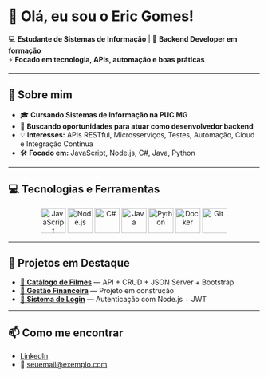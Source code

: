 # 👋 Olá, eu sou o Eric Gomes!

💻 **Estudante de Sistemas de Informação** | 🚀 **Backend Developer em formação**  
⚡ **Focado em tecnologia, APIs, automação e boas práticas**

---

## 📝 Sobre mim
- 🎓 **Cursando Sistemas de Informação na PUC MG**
- 🚀 **Buscando oportunidades para atuar como desenvolvedor backend**
- 💡 **Interesses:** APIs RESTful, Microsserviços, Testes, Automação, Cloud e Integração Contínua
- 🛠 **Focado em:** JavaScript, Node.js, C#, Java, Python

---

## 💻 Tecnologias e Ferramentas

<p align="center">
  <img src="https://cdn.jsdelivr.net/gh/devicons/devicon/icons/javascript/javascript-original.svg" alt="JavaScript" width="50" height="50"/>
  <img src="https://cdn.jsdelivr.net/gh/devicons/devicon/icons/nodejs/nodejs-original.svg" alt="Node.js" width="50" height="50"/>
  <img src="https://cdn.jsdelivr.net/gh/devicons/devicon/icons/csharp/csharp-original.svg" alt="C#" width="50" height="50"/>
  <img src="https://cdn.jsdelivr.net/gh/devicons/devicon/icons/java/java-original.svg" alt="Java" width="50" height="50"/>
  <img src="https://cdn.jsdelivr.net/gh/devicons/devicon/icons/python/python-original.svg" alt="Python" width="50" height="50"/>
  <img src="https://cdn.jsdelivr.net/gh/devicons/devicon/icons/docker/docker-original.svg" alt="Docker" width="50" height="50"/>
  <img src="https://cdn.jsdelivr.net/gh/devicons/devicon/icons/git/git-original.svg" alt="Git" width="50" height="50"/>
</p>

---

## 🌟 Projetos em Destaque
- [🔗 **Catálogo de Filmes**](https://github.com/SEUUSUARIO/catalogo-filmes) — API + CRUD + JSON Server + Bootstrap
- [🔗 **Gestão Financeira**](https://github.com/SEUUSUARIO/gestao-financeira) — Projeto em construção
- [🔗 **Sistema de Login**](https://github.com/SEUUSUARIO/sistema-login) — Autenticação com Node.js + JWT

---

## 📫 Como me encontrar
- [LinkedIn](https://www.linkedin.com/in/SEULINK)
- 📧 seuemail@exemplo.com
